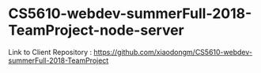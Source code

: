 # CS5610-webdev-summerFull-2018-TeamProject-node-server
Link to Client Repository : https://github.com/xiaodongm/CS5610-webdev-summerFull-2018-TeamProject
